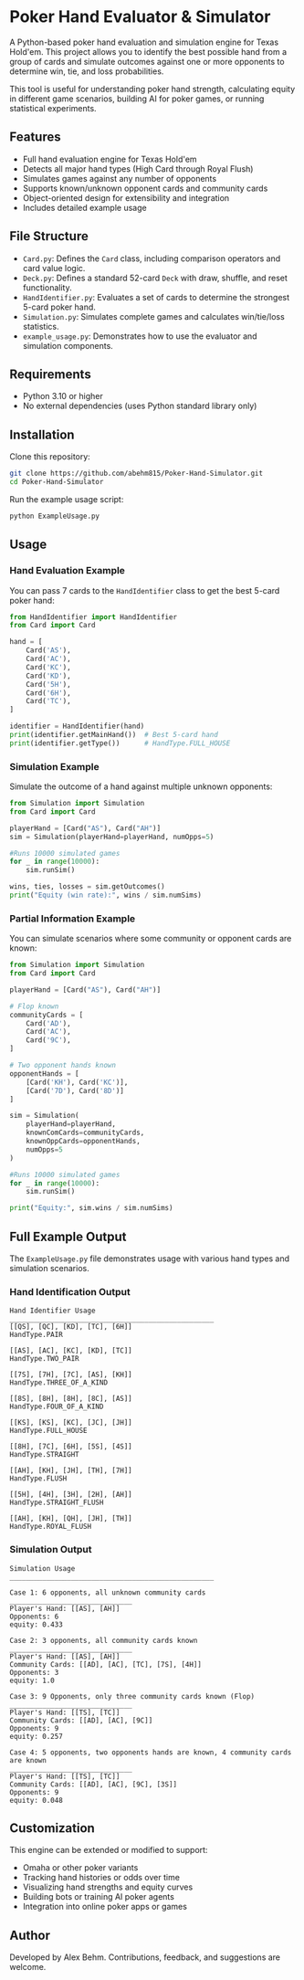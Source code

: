 # Poker Hand Evaluator & Simulator

A Python-based poker hand evaluation and simulation engine for Texas Hold'em. This project allows you to identify the best possible hand from a group of cards and simulate outcomes against one or more opponents to determine win, tie, and loss probabilities.

This tool is useful for understanding poker hand strength, calculating equity in different game scenarios, building AI for poker games, or running statistical experiments.

## Features

- Full hand evaluation engine for Texas Hold'em
- Detects all major hand types (High Card through Royal Flush)
- Simulates games against any number of opponents
- Supports known/unknown opponent cards and community cards
- Object-oriented design for extensibility and integration
- Includes detailed example usage

## File Structure

- `Card.py`: Defines the `Card` class, including comparison operators and card value logic.
- `Deck.py`: Defines a standard 52-card `Deck` with draw, shuffle, and reset functionality.
- `HandIdentifier.py`: Evaluates a set of cards to determine the strongest 5-card poker hand.
- `Simulation.py`: Simulates complete games and calculates win/tie/loss statistics.
- `example_usage.py`: Demonstrates how to use the evaluator and simulation components.

## Requirements

- Python 3.10 or higher
- No external dependencies (uses Python standard library only)

## Installation

Clone this repository:

```bash
git clone https://github.com/abehm815/Poker-Hand-Simulator.git
cd Poker-Hand-Simulator
```

Run the example usage script:

```bash
python ExampleUsage.py
```

## Usage

### Hand Evaluation Example

You can pass 7 cards to the `HandIdentifier` class to get the best 5-card poker hand:

```python
from HandIdentifier import HandIdentifier
from Card import Card

hand = [
    Card('AS'),
    Card('AC'),
    Card('KC'),
    Card('KD'),
    Card('5H'),
    Card('6H'),
    Card('TC'),
]

identifier = HandIdentifier(hand)
print(identifier.getMainHand())  # Best 5-card hand
print(identifier.getType())      # HandType.FULL_HOUSE
```

### Simulation Example

Simulate the outcome of a hand against multiple unknown opponents:

```python
from Simulation import Simulation
from Card import Card

playerHand = [Card("AS"), Card("AH")]
sim = Simulation(playerHand=playerHand, numOpps=5)

#Runs 10000 simulated games
for _ in range(10000):
    sim.runSim()

wins, ties, losses = sim.getOutcomes()
print("Equity (win rate):", wins / sim.numSims)
```

### Partial Information Example

You can simulate scenarios where some community or opponent cards are known:

```python
from Simulation import Simulation
from Card import Card

playerHand = [Card("AS"), Card("AH")]

# Flop known
communityCards = [
    Card('AD'),
    Card('AC'),
    Card('9C'),
]

# Two opponent hands known
opponentHands = [
    [Card('KH'), Card('KC')],
    [Card('7D'), Card('8D')]
]

sim = Simulation(
    playerHand=playerHand,
    knownComCards=communityCards,
    knownOppCards=opponentHands,
    numOpps=5
)

#Runs 10000 simulated games
for _ in range(10000):
    sim.runSim()

print("Equity:", sim.wins / sim.numSims)
```

## Full Example Output

The `ExampleUsage.py` file demonstrates usage with various hand types and simulation scenarios.

### Hand Identification Output

```
Hand Identifier Usage
__________________________________________________
[[QS], [QC], [KD], [TC], [6H]]
HandType.PAIR

[[AS], [AC], [KC], [KD], [TC]]
HandType.TWO_PAIR

[[7S], [7H], [7C], [AS], [KH]]
HandType.THREE_OF_A_KIND

[[8S], [8H], [8H], [8C], [AS]]
HandType.FOUR_OF_A_KIND

[[KS], [KS], [KC], [JC], [JH]]
HandType.FULL_HOUSE

[[8H], [7C], [6H], [5S], [4S]]
HandType.STRAIGHT

[[AH], [KH], [JH], [TH], [7H]]
HandType.FLUSH

[[5H], [4H], [3H], [2H], [AH]]
HandType.STRAIGHT_FLUSH

[[AH], [KH], [QH], [JH], [TH]]
HandType.ROYAL_FLUSH
```

### Simulation Output

```
Simulation Usage
__________________________________________________

Case 1: 6 opponents, all unknown community cards
______________________________
Player's Hand: [[AS], [AH]]
Opponents: 6
equity: 0.433

Case 2: 3 opponents, all community cards known
______________________________
Player's Hand: [[AS], [AH]]
Community Cards: [[AD], [AC], [TC], [7S], [4H]]
Opponents: 3
equity: 1.0

Case 3: 9 Opponents, only three community cards known (Flop)
______________________________
Player's Hand: [[TS], [TC]]
Community Cards: [[AD], [AC], [9C]]
Opponents: 9
equity: 0.257

Case 4: 5 opponents, two opponents hands are known, 4 community cards are known
______________________________
Player's Hand: [[TS], [TC]]
Community Cards: [[AD], [AC], [9C], [3S]]
Opponents: 9
equity: 0.048
```

## Customization

This engine can be extended or modified to support:

- Omaha or other poker variants
- Tracking hand histories or odds over time
- Visualizing hand strengths and equity curves
- Building bots or training AI poker agents
- Integration into online poker apps or games

## Author

Developed by Alex Behm. Contributions, feedback, and suggestions are welcome.
